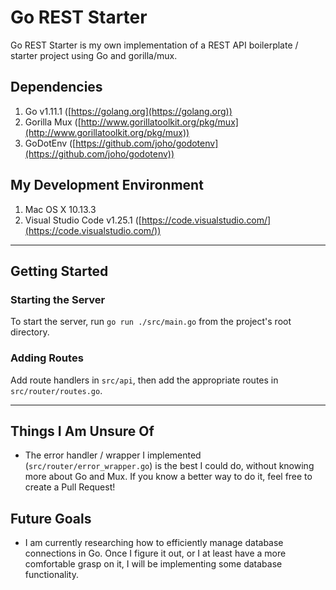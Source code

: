 # Go REST Starter

Go REST Starter is my own implementation of a REST API boilerplate / starter project using Go and gorilla/mux.

## Dependencies

1. Go v1.11.1 ([https://golang.org](https://golang.org))
2. Gorilla Mux ([http://www.gorillatoolkit.org/pkg/mux](http://www.gorillatoolkit.org/pkg/mux))
3. GoDotEnv ([https://github.com/joho/godotenv](https://github.com/joho/godotenv))

## My Development Environment

1. Mac OS X 10.13.3
2. Visual Studio Code v1.25.1 ([https://code.visualstudio.com/](https://code.visualstudio.com/))

---

## Getting Started

### Starting the Server

To start the server, run `go run ./src/main.go` from the project's root directory.

### Adding Routes

Add route handlers in `src/api`, then add the appropriate routes in `src/router/routes.go`.

---

## Things I Am Unsure Of

* The error handler / wrapper I implemented (`src/router/error_wrapper.go`) is the best I could do, without knowing more about Go and Mux. If you know a better way to do it, feel free to create a Pull Request!

## Future Goals

* I am currently researching how to efficiently manage database connections in Go. Once I figure it out, or I at least have a more comfortable grasp on it, I will be implementing some database functionality.